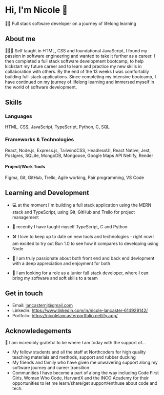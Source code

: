 <h1>Hi, I'm Nicole 👋</h1>

<p>🧑‍🎓 Full stack software developer on a journey of lifelong learning</p>

## About me

👩🏻‍💻 Self taught in HTML, CSS and foundational JavaScript, I found my passion in software engineering and wanted to take it further as a career. I then completed a full stack software development bootcamp, to help kickstart my future career and to learn and practice my new skills in collaboration with others. By the end of the 13 weeks I was comfortably building full-stack applications. Since completing my intensive bootcamp, I have continued on my journey of lifelong learning and immersed myself in the world of software development.

## Skills

### Languages
HTML, CSS, JavaScript, TypeScript, Python, C, SQL

### Frameworks & Technologies
React, Node.js, Express.js, TailwindCSS, HeadlessUI, React Native, Jest, Postgres, SQLite, MongoDB, Mongoose, Google Maps API Netlify, Render

#### Project/Work Tools
Figma, Git, GitHub, Trello, Agile working, Pair programming, VS Code


## Learning and Development

- 💻 at the moment I'm building a full stack application using the MERN stack and TypeScript, using Git, GitHub and Trello for project management

- 🌱 recently I have taught myself TypeScript, C and Python
  
- 🛠️ I love to keep up to date on new tools and technologies - right now I am excited to try out Bun 1.0 to see how it compares to developing using Node

- 👯 I am truly passionate about both front end and back end devlopment with a deep appreciation and enjoyment for both

- 👀 I am looking for a role as a junior full stack developer, where I can bring my software and soft skills to a team


## Get in touch 

- Email:      lancasternj@gmail.com 
- Linkedin:   https://www.linkedin.com/in/nicole-lancaster-614929142/ 
- Portfolio:  https://nicolelancasterportfolio.netlify.app/ 

## Acknowledegements

🫶 I am incredibly grateful to be where I am today with the support of...
- My fellow students and all the staff at Northcoders for high quality teaching materials and methods, support and rubber ducking
- My friends and family who have given me unwavering support along my software journey and career transition
- Communities I have become a part of along the way including Code First Girls, Woman Who Code, HarvardX and the INCO Academy for their opportunities to let me learn/share/get support/enthuse about code and tech.

